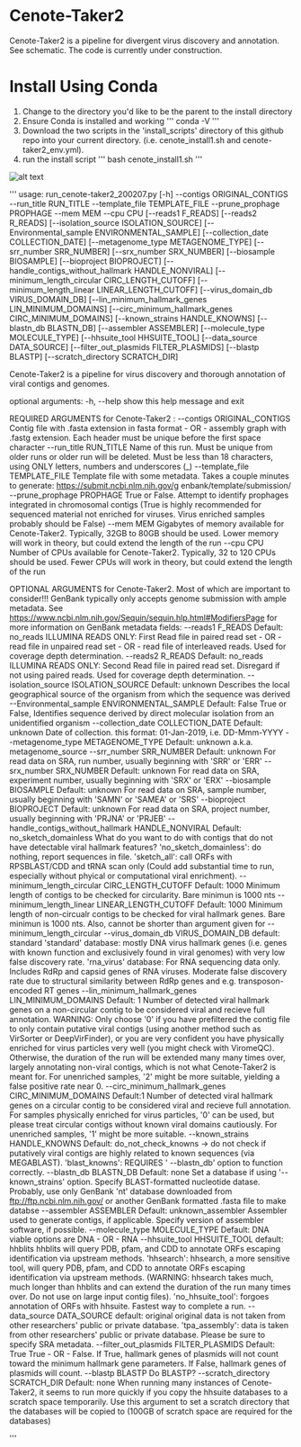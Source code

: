 # Cenote-Taker2
Cenote-Taker2 is a pipeline for divergent virus discovery and annotation. See schematic.
The code is currently under construction.

# Install Using Conda


1. Change to the directory you'd like to be the parent to the install directory
2. Ensure Conda is installed and working
'''
conda -V
'''
3. Download the two scripts in the \'install_scripts\' directory of this github repo into your current directory. (i.e. cenote_install1.sh and cenote-taker2_env.yml).
4. run the install script
'''
bash cenote_install1.sh
'''


![alt text](https://github.com/mtisza1/Cenote-Taker2/blob/master/cenote-taker2_schematic_190920.png)

'''
usage: run_cenote-taker2_200207.py [-h] --contigs ORIGINAL_CONTIGS --run_title
                                   RUN_TITLE --template_file TEMPLATE_FILE
                                   --prune_prophage PROPHAGE --mem MEM --cpu
                                   CPU [--reads1 F_READS] [--reads2 R_READS]
                                   [--isolation_source ISOLATION_SOURCE]
                                   [--Environmental_sample ENVIRONMENTAL_SAMPLE]
                                   [--collection_date COLLECTION_DATE]
                                   [--metagenome_type METAGENOME_TYPE]
                                   [--srr_number SRR_NUMBER]
                                   [--srx_number SRX_NUMBER]
                                   [--biosample BIOSAMPLE]
                                   [--bioproject BIOPROJECT]
                                   [--handle_contigs_without_hallmark HANDLE_NONVIRAL]
                                   [--minimum_length_circular CIRC_LENGTH_CUTOFF]
                                   [--minimum_length_linear LINEAR_LENGTH_CUTOFF]
                                   [--virus_domain_db VIRUS_DOMAIN_DB]
                                   [--lin_minimum_hallmark_genes LIN_MINIMUM_DOMAINS]
                                   [--circ_minimum_hallmark_genes CIRC_MINIMUM_DOMAINS]
                                   [--known_strains HANDLE_KNOWNS]
                                   [--blastn_db BLASTN_DB]
                                   [--assembler ASSEMBLER]
                                   [--molecule_type MOLECULE_TYPE]
                                   [--hhsuite_tool HHSUITE_TOOL]
                                   [--data_source DATA_SOURCE]
                                   [--filter_out_plasmids FILTER_PLASMIDS]
                                   [--blastp BLASTP]
                                   [--scratch_directory SCRATCH_DIR]

Cenote-Taker2 is a pipeline for virus discovery and thorough annotation of
viral contigs and genomes.

optional arguments:
  -h, --help            show this help message and exit

 REQUIRED ARGUMENTS for Cenote-Taker2 :
  --contigs ORIGINAL_CONTIGS
                        Contig file with .fasta extension in fasta format - OR
                        - assembly graph with .fastg extension. Each header
                        must be unique before the first space character
  --run_title RUN_TITLE
                        Name of this run. Must be unique from older runs or
                        older run will be deleted. Must be less than 18
                        characters, using ONLY letters, numbers and
                        underscores (_)
  --template_file TEMPLATE_FILE
                        Template file with some metadata. Takes a couple
                        minutes to generate: https://submit.ncbi.nlm.nih.gov/g
                        enbank/template/submission/
  --prune_prophage PROPHAGE
                        True or False. Attempt to identify prophages
                        integrated in chromosomal contigs (True is highly
                        recommended for sequenced material not enriched for
                        viruses. Virus enriched samples probably should be
                        False)
  --mem MEM             Gigabytes of memory available for Cenote-Taker2.
                        Typically, 32GB to 80GB should be used. Lower memory
                        will work in theory, but could extend the length of
                        the run
  --cpu CPU             Number of CPUs available for Cenote-Taker2. Typically,
                        32 to 120 CPUs should be used. Fewer CPUs will work in
                        theory, but could extend the length of the run

 OPTIONAL ARGUMENTS for Cenote-Taker2. Most of which are important to consider!!! GenBank typically only accepts genome submission with ample metadata. See https://www.ncbi.nlm.nih.gov/Sequin/sequin.hlp.html#ModifiersPage for more information on GenBank metadata fields:
  --reads1 F_READS      Default: no_reads ILLUMINA READS ONLY: First Read file
                        in paired read set - OR - read file in unpaired read
                        set - OR - read file of interleaved reads. Used for
                        coverage depth determination.
  --reads2 R_READS      Default: no_reads ILLUMINA READS ONLY: Second Read
                        file in paired read set. Disregard if not using paired
                        reads. Used for coverage depth determination.
  --isolation_source ISOLATION_SOURCE
                        Default: unknown Describes the local geographical
                        source of the organism from which the sequence was
                        derived
  --Environmental_sample ENVIRONMENTAL_SAMPLE
                        Default: False True or False, Identifies sequence
                        derived by direct molecular isolation from an
                        unidentified organism
  --collection_date COLLECTION_DATE
                        Default: unknown Date of collection. this format:
                        01-Jan-2019, i.e. DD-Mmm-YYYY
  --metagenome_type METAGENOME_TYPE
                        Default: unknown a.k.a. metagenome_source
  --srr_number SRR_NUMBER
                        Default: unknown For read data on SRA, run number,
                        usually beginning with 'SRR' or 'ERR'
  --srx_number SRX_NUMBER
                        Default: unknown For read data on SRA, experiment
                        number, usually beginning with 'SRX' or 'ERX'
  --biosample BIOSAMPLE
                        Default: unknown For read data on SRA, sample number,
                        usually beginning with 'SAMN' or 'SAMEA' or 'SRS'
  --bioproject BIOPROJECT
                        Default: unknown For read data on SRA, project number,
                        usually beginning with 'PRJNA' or 'PRJEB'
  --handle_contigs_without_hallmark HANDLE_NONVIRAL
                        Default: no_sketch_domainless What do you want to do
                        with contigs that do not have detectable viral
                        hallmark features? 'no_sketch_domainless': do nothing,
                        report sequences in file. 'sketch_all': call ORFs with
                        RPSBLAST/CDD and tRNA scan only (Could add substantial
                        time to run, especially without phyical or
                        computational viral enrichment).
  --minimum_length_circular CIRC_LENGTH_CUTOFF
                        Default: 1000 Minimum length of contigs to be checked
                        for circularity. Bare minimun is 1000 nts
  --minimum_length_linear LINEAR_LENGTH_CUTOFF
                        Default: 1000 Minimum length of non-circualr contigs
                        to be checked for viral hallmark genes. Bare minimun
                        is 1000 nts. Also, cannot be shorter than argument
                        given for --minimum_length_circular
  --virus_domain_db VIRUS_DOMAIN_DB
                        default: standard 'standard' database: mostly DNA
                        virus hallmark genes (i.e. genes with known function
                        and exclusively found in viral genomes) with very low
                        false discovery rate. 'rna_virus' database: For RNA
                        sequencing data only. Includes RdRp and capsid genes
                        of RNA viruses. Moderate false discovery rate due to
                        structural similarity between RdRp genes and e.g.
                        transposon-encoded RT genes
  --lin_minimum_hallmark_genes LIN_MINIMUM_DOMAINS
                        Default: 1 Number of detected viral hallmark genes on
                        a non-circular contig to be considered viral and
                        recieve full annotation. WARNING: Only choose '0' if
                        you have prefiltered the contig file to only contain
                        putative viral contigs (using another method such as
                        VirSorter or DeepVirFinder), or you are very confident
                        you have physically enriched for virus particles very
                        well (you might check with ViromeQC). Otherwise, the
                        duration of the run will be extended many many times
                        over, largely annotating non-viral contigs, which is
                        not what Cenote-Taker2 is meant for. For unenriched
                        samples, '2' might be more suitable, yielding a false
                        positive rate near 0.
  --circ_minimum_hallmark_genes CIRC_MINIMUM_DOMAINS
                        Default:1 Number of detected viral hallmark genes on a
                        circular contig to be considered viral and recieve
                        full annotation. For samples physically enriched for
                        virus particles, '0' can be used, but please treat
                        circular contigs without known viral domains
                        cautiously. For unenriched samples, '1' might be more
                        suitable.
  --known_strains HANDLE_KNOWNS
                        Default: do_not_check_knowns -> do not check if
                        putatively viral contigs are highly related to known
                        sequences (via MEGABLAST). 'blast_knowns': REQUIRES '
                        --blastn_db' option to function correctly.
  --blastn_db BLASTN_DB
                        Default: none Set a database if using '--
                        known_strains' option. Specify BLAST-formatted
                        nucleotide datase. Probably, use only GenBank 'nt'
                        database downloaded from ftp://ftp.ncbi.nlm.nih.gov/
                        or another GenBank formatted .fasta file to make
                        databse
  --assembler ASSEMBLER
                        Default: unknown_assembler Assembler used to generate
                        contigs, if applicable. Specify version of assembler
                        software, if possible.
  --molecule_type MOLECULE_TYPE
                        Default: DNA viable options are DNA - OR - RNA
  --hhsuite_tool HHSUITE_TOOL
                        default: hhblits hhblits will query PDB, pfam, and CDD
                        to annotate ORFs escaping identification via upstream
                        methods. 'hhsearch': hhsearch, a more sensitive tool,
                        will query PDB, pfam, and CDD to annotate ORFs
                        escaping identification via upstream methods.
                        (WARNING: hhsearch takes much, much longer than
                        hhblits and can extend the duration of the run many
                        times over. Do not use on large input contig files).
                        'no_hhsuite_tool': forgoes annotation of ORFs with
                        hhsuite. Fastest way to complete a run.
  --data_source DATA_SOURCE
                        default: original original data is not taken from
                        other researchers' public or private database.
                        'tpa_assembly': data is taken from other researchers'
                        public or private database. Please be sure to specify
                        SRA metadata.
  --filter_out_plasmids FILTER_PLASMIDS
                        Default: True True - OR - False. If True, hallmark
                        genes of plasmids will not count toward the minimum
                        hallmark gene parameters. If False, hallmark genes of
                        plasmids will count.
  --blastp BLASTP       Do BLASTP?
  --scratch_directory SCRATCH_DIR
                        Default: none When running many instances of Cenote-
                        Taker2, it seems to run more quickly if you copy the
                        hhsuite databases to a scratch space temporarily. Use
                        this argument to set a scratch directory that the
                        databases will be copied to (100GB of scratch space
                        are required for the databases)

'''

